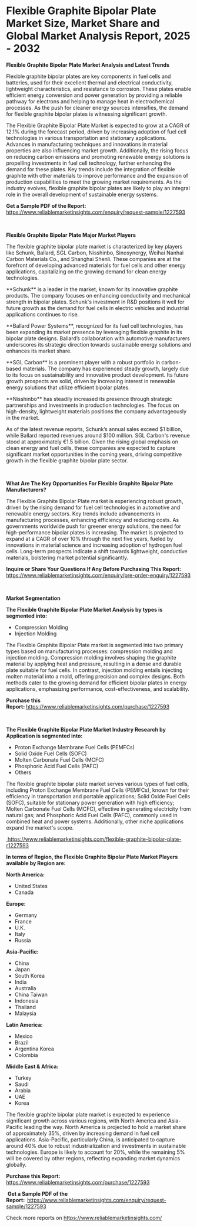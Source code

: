 <p><h1>Flexible Graphite Bipolar Plate Market Size, Market Share and Global Market Analysis Report, 2025 - 2032</h1></p><p><strong>Flexible Graphite Bipolar Plate Market Analysis and Latest Trends</strong></p>
<p><p>Flexible graphite bipolar plates are key components in fuel cells and batteries, used for their excellent thermal and electrical conductivity, lightweight characteristics, and resistance to corrosion. These plates enable efficient energy conversion and power generation by providing a reliable pathway for electrons and helping to manage heat in electrochemical processes. As the push for cleaner energy sources intensifies, the demand for flexible graphite bipolar plates is witnessing significant growth.</p><p>The Flexible Graphite Bipolar Plate Market is expected to grow at a CAGR of 12.1% during the forecast period, driven by increasing adoption of fuel cell technologies in various transportation and stationary applications. Advances in manufacturing techniques and innovations in material properties are also influencing market growth. Additionally, the rising focus on reducing carbon emissions and promoting renewable energy solutions is propelling investments in fuel cell technology, further enhancing the demand for these plates. Key trends include the integration of flexible graphite with other materials to improve performance and the expansion of production capabilities to meet the growing market requirements. As the industry evolves, flexible graphite bipolar plates are likely to play an integral role in the overall development of sustainable energy systems.</p></p>
<p><strong>Get a Sample PDF of the Report:&nbsp;</strong> <a href="https://www.reliablemarketinsights.com/enquiry/request-sample/1227593?utm_campaign=2102&utm_medium=2&utm_source=Github&utm_content=ia&utm_term=07042025&utm_id=flexible-graphite-bipolar-plate">https://www.reliablemarketinsights.com/enquiry/request-sample/1227593</a></p>
<p>&nbsp;</p>
<p><strong>Flexible Graphite Bipolar Plate Major Market Players</strong></p>
<p><p>The flexible graphite bipolar plate market is characterized by key players like Schunk, Ballard, SGL Carbon, Nisshinbo, Sinosynergy, Weihai Nanhai Carbon Materials Co., and Shanghai Shenli. These companies are at the forefront of developing advanced materials for fuel cells and other energy applications, capitalizing on the growing demand for clean energy technologies.</p><p>**Schunk** is a leader in the market, known for its innovative graphite products. The company focuses on enhancing conductivity and mechanical strength in bipolar plates. Schunk's investment in R&D positions it well for future growth as the demand for fuel cells in electric vehicles and industrial applications continues to rise.</p><p>**Ballard Power Systems**, recognized for its fuel cell technologies, has been expanding its market presence by leveraging flexible graphite in its bipolar plate designs. Ballard’s collaboration with automotive manufacturers underscores its strategic direction towards sustainable energy solutions and enhances its market share.</p><p>**SGL Carbon** is a prominent player with a robust portfolio in carbon-based materials. The company has experienced steady growth, largely due to its focus on sustainability and innovative product development. Its future growth prospects are solid, driven by increasing interest in renewable energy solutions that utilize efficient bipolar plates.</p><p>**Nisshinbo** has steadily increased its presence through strategic partnerships and investments in production technologies. The focus on high-density, lightweight materials positions the company advantageously in the market.</p><p>As of the latest revenue reports, Schunk’s annual sales exceed $1 billion, while Ballard reported revenues around $100 million. SGL Carbon's revenue stood at approximately €1.5 billion. Given the rising global emphasis on clean energy and fuel cells, these companies are expected to capture significant market opportunities in the coming years, driving competitive growth in the flexible graphite bipolar plate sector.</p></p>
<p>&nbsp;</p>
<p><strong>What Are The Key Opportunities For Flexible Graphite Bipolar Plate Manufacturers?</strong></p>
<p><p>The Flexible Graphite Bipolar Plate market is experiencing robust growth, driven by the rising demand for fuel cell technologies in automotive and renewable energy sectors. Key trends include advancements in manufacturing processes, enhancing efficiency and reducing costs. As governments worldwide push for greener energy solutions, the need for high-performance bipolar plates is increasing. The market is projected to expand at a CAGR of over 10% through the next five years, fueled by innovations in material science and increasing adoption of hydrogen fuel cells. Long-term prospects indicate a shift towards lightweight, conductive materials, bolstering market potential significantly.</p></p>
<p><strong>Inquire or Share Your Questions If Any Before Purchasing This Report:</strong> <a href="https://www.reliablemarketinsights.com/enquiry/pre-order-enquiry/1227593?utm_campaign=2102&utm_medium=2&utm_source=Github&utm_content=ia&utm_term=07042025&utm_id=flexible-graphite-bipolar-plate">https://www.reliablemarketinsights.com/enquiry/pre-order-enquiry/1227593</a></p>
<p>&nbsp;</p>
<p><strong>Market Segmentation</strong></p>
<p><strong>The Flexible Graphite Bipolar Plate Market Analysis by types is segmented into:</strong></p>
<p><ul><li>Compression Molding</li><li>Injection Molding</li></ul></p>
<p><p>The Flexible Graphite Bipolar Plate market is segmented into two primary types based on manufacturing processes: compression molding and injection molding. Compression molding involves shaping the graphite material by applying heat and pressure, resulting in a dense and durable plate suitable for fuel cells. In contrast, injection molding entails injecting molten material into a mold, offering precision and complex designs. Both methods cater to the growing demand for efficient bipolar plates in energy applications, emphasizing performance, cost-effectiveness, and scalability.</p></p>
<p><strong>Purchase this Report:&nbsp;</strong><a href="https://www.reliablemarketinsights.com/purchase/1227593?utm_campaign=2102&utm_medium=2&utm_source=Github&utm_content=ia&utm_term=07042025&utm_id=flexible-graphite-bipolar-plate">https://www.reliablemarketinsights.com/purchase/1227593</a></p>
<p>&nbsp;</p>
<p><strong>The Flexible Graphite Bipolar Plate Market Industry Research by Application is segmented into:</strong></p>
<p><ul><li>Proton Exchange Membrane Fuel Cells (PEMFCs)</li><li>Solid Oxide Fuel Cells (SOFC)</li><li>Molten Carbonate Fuel Cells (MCFC)</li><li>Phosphoric Acid Fuel Cells (PAFC)</li><li>Others</li></ul></p>
<p><p>The flexible graphite bipolar plate market serves various types of fuel cells, including Proton Exchange Membrane Fuel Cells (PEMFCs), known for their efficiency in transportation and portable applications; Solid Oxide Fuel Cells (SOFC), suitable for stationary power generation with high efficiency; Molten Carbonate Fuel Cells (MCFC), effective in generating electricity from natural gas; and Phosphoric Acid Fuel Cells (PAFC), commonly used in combined heat and power systems. Additionally, other niche applications expand the market's scope.</p></p>
<p><a href="https://www.reliablemarketinsights.com/flexible-graphite-bipolar-plate-r1227593?utm_campaign=2102&utm_medium=2&utm_source=Github&utm_content=ia&utm_term=07042025&utm_id=flexible-graphite-bipolar-plate">&nbsp;https://www.reliablemarketinsights.com/flexible-graphite-bipolar-plate-r1227593</a></p>
<p><strong>In terms of Region, the Flexible Graphite Bipolar Plate Market Players available by Region are:</strong></p>
<p>
    <p> <strong> North America: </strong>
        <ul>
            <li>United States</li>
            <li>Canada</li>
        </ul>
        </p> 
    <p> <strong> Europe: </strong>
        <ul>
            <li>Germany</li>
            <li>France</li>
            <li>U.K.</li>
            <li>Italy</li>
            <li>Russia</li>
        </ul>
        </p> 
    <p> <strong> Asia-Pacific: </strong>
        <ul>
            <li>China</li>
            <li>Japan</li>
            <li>South Korea</li>
            <li>India</li>
            <li>Australia</li>
            <li>China Taiwan</li>
            <li>Indonesia</li>
            <li>Thailand</li>
            <li>Malaysia</li>
        </ul>
        </p> 
    <p> <strong> Latin America: </strong>
        <ul>
            <li>Mexico</li>
            <li>Brazil</li>
            <li>Argentina Korea</li>
            <li>Colombia</li>
        </ul>
        </p> 
    <p> <strong> Middle East & Africa: </strong>
        <ul>
            <li>Turkey</li>
            <li>Saudi</li>
            <li>Arabia</li>
            <li>UAE</li>
            <li>Korea</li>
        </ul>
    </p>
    </p>
<p><p>The flexible graphite bipolar plate market is expected to experience significant growth across various regions, with North America and Asia-Pacific leading the way. North America is projected to hold a market share of approximately 35%, driven by increasing demand in fuel cell applications. Asia-Pacific, particularly China, is anticipated to capture around 40% due to robust industrialization and investments in sustainable technologies. Europe is likely to account for 20%, while the remaining 5% will be covered by other regions, reflecting expanding market dynamics globally.</p></p>
<p><strong>Purchase this Report: </strong><a href="https://www.reliablemarketinsights.com/purchase/1227593?utm_campaign=2102&utm_medium=2&utm_source=Github&utm_content=ia&utm_term=07042025&utm_id=flexible-graphite-bipolar-plate">https://www.reliablemarketinsights.com/purchase/1227593</a></p>
<p>&nbsp;<strong>Get a Sample PDF of the Report:&nbsp;&nbsp;</strong><a href="https://www.reliablemarketinsights.com/enquiry/request-sample/1227593?utm_campaign=2102&utm_medium=2&utm_source=Github&utm_content=ia&utm_term=07042025&utm_id=flexible-graphite-bipolar-plate">https://www.reliablemarketinsights.com/enquiry/request-sample/1227593</a></p>
<p><strong></strong></p>
<p>Check more reports on <a href="https://www.reliablemarketinsights.com/?utm_campaign=2102&utm_medium=2&utm_source=Github&utm_content=ia&utm_term=07042025&utm_id=flexible-graphite-bipolar-plate">https://www.reliablemarketinsights.com/</a></p>